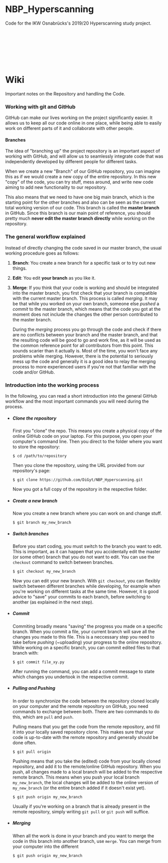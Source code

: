 # NBP_Hyperscanning
Code for the IKW Osnabrücks's 2019/20 Hyperscanning study project.



<br/><br/><br/><br/><br/><br/>
# Wiki
Important notes on the Repository and handling the Code.


### Working with git and GitHub
GitHub can make our lives working on the project significantly easier.
It allows us to keep all our code online in one place, while being able to 
easily work on different parts of it and collaborate with other people.


#### Branches
The idea of "branching up" the project repository is an important aspect of
working with GitHub, and will allow us to seamlessly integrate code that was 
independently developed by different people for different tasks.

When we create a new "Branch" of our GitHub repository, you can imagine this 
as if we would create a new copy of the entire repository. In this new "copy" 
of the code, you can try stuff, mess around, and write new code aiming to 
add new functionality to our repository.

This also means that we need to have one big main branch, which is the starting 
point for the other branches and also can be seen as the current total working 
version of our code. This branch is called the **master branch** in GitHub. 
Since this branch is our main point of reference, you should pretty much 
**never edit the master branch directly** while working on the repository.


### The general workflow explained
Instead of directly changing the code saved in our master branch,
the usual working procedure goes as follows:

1. **Branch**: You create a new branch for a specific task or to try out new things.
2. **Edit**: You edit **your branch** as you like it.
3. **Merge**: If you think that your code is working and should be integrated into 
    the master branch, you first check that your branch is compatible with the current 
    master branch. This process is called *merging*. It may be that while you worked on 
    your own branch, someone else *pushed* a *commit* to the master branch, which means 
    that the code you got at the moment does not include the changes the other person 
    contributed to the master branch.
     
    During the *merging* process you go through the 
    code and check if there are no conflicts between your branch and the master branch, 
    and that the resulting code will be good to go and work fine, as it will be used as 
    the common reference point for all contributors from this point. This sounds 
    scarier than it actually is. Most of the time, you won't face any problems while 
    merging. However, there is the potential to seriously mess up the code and generally 
    it is a good idea to relay the merging process to more experienced users if you're 
    not that familiar with the code and/or GitHub.


### Introduction into the working process
In the following, you can read a short introduction into the general GitHub workflow and
the most important commands you will need during the process.

- ##### Clone the repository
    First you "clone" the repo. This means you create a physical copy of the online GitHub
    code on your laptop.
    For this purpose, you open your computer's command line. Then you direct to the folder 
    where you want to store the repository:
    ```shell script
    $ cd /path/to/repository
    ```
    Then you clone the repository, using the URL provided from our repository's page:
    ```shell script
    $ git clone https://github.com/DiGyt/NBP_Hyperscanning.git
    ```
    Now you got a full copy of the repository in the respective folder.
    
- ##### Create a new branch
    Now you create a new branch where you can work on and change stuff.
    ```shell script
    $ git branch my_new_branch
    ```
  
- ##### Switch branches
    Before you start coding, you must switch to the branch you want to edit. This is 
    important, as it can happen that you accidentally edit the master (or some other) 
    branch that you do not want to edit. You can use the `checkout` command to switch
    between branches.
    ```shell script
    $ git checkout my_new_branch
    ```
    Now you can edit your new branch. With `git checkout`, you can flexibly switch 
    between different branches while developing, for example when you're working on
    different tasks at the same time. However, it is good advice to "save" your commits 
    to each branch, before switching to another (as explained in the next step).
    
- ##### Commit
    Commiting broadly means "saving" the progress you made on a specific branch. When 
    you commit a file, your current branch will save all the changes you made to this 
    file. This is a neccessary step you need to take before *pushing* (~uploading) your 
    progress to the online repository. While working on a specific branch, you can 
    commit edited files to that branch with:
    ```shell script
    $ git commit file_xy.py
    ```
    After running the command, you can add a commit message to state which changes you 
    undertook in the respective commit.
  
- ##### Pulling and Pushing
    In order to synchronize the code between the repository cloned locally on your computer 
    and the remote repository on GitHub, you need commands to exchange between both. There 
    are two commands to do this, which are `pull` and `push`.
    
    Pulling means that you get the code from the remote repository, and fill it into your 
    locally saved repository clone. This makes sure that your code is up-to-date with the 
    remote repository and generally should be done often.
    ```shell script
    $ git pull origin
    ```
  
    Pushing means that you take the (edited) code from your locally cloned repository, 
    and add it to the remote/online GitHub repository. When you push, all changes made 
    to a local branch will be added to the respective remote branch. This means when you 
    push your local branch `my_new_branch`, the local changes will be added to the online 
    version of `my_new_branch` (or the entire branch added if it doesn't exist yet).
    ```shell script
    $ git push origin my_new_branch
    ```
    
    Usually if you're working on a branch that is already present in the remote repository, 
    simply writing `git pull` or `git push` will suffice.
  
- ##### Merging
    When all the work is done in your branch and you want to merge the code in this branch 
    into another branch, use `merge`. You can merge from your computer into the different 
    ```shell script
    $ git push origin my_new_branch
    ```